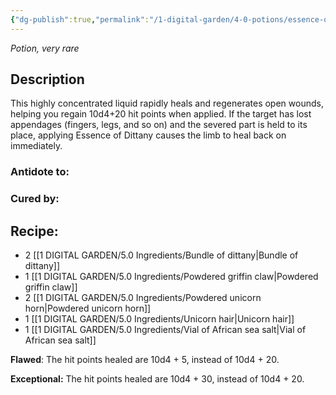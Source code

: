 ```yaml
---
{"dg-publish":true,"permalink":"/1-digital-garden/4-0-potions/essence-of-dittany/","tags":["#potion","extracurricular"]}
---
```


*Potion, very rare* 

## Description

This highly concentrated liquid rapidly heals and regenerates open wounds, helping you regain 10d4+20 hit points when applied. If the target has lost appendages (fingers, legs, and so on) and the severed part is held to its place, applying Essence of Dittany causes the
limb to heal back on immediately.

### Antidote to: 


### Cured by:


## Recipe:

- 2 [[1 DIGITAL GARDEN/5.0 Ingredients/Bundle of dittany\|Bundle of dittany]]
- 1 [[1 DIGITAL GARDEN/5.0 Ingredients/Powdered griffin claw\|Powdered griffin claw]]
- 2 [[1 DIGITAL GARDEN/5.0 Ingredients/Powdered unicorn horn\|Powdered unicorn horn]]
- 1 [[1 DIGITAL GARDEN/5.0 Ingredients/Unicorn hair\|Unicorn hair]]
- 1 [[1 DIGITAL GARDEN/5.0 Ingredients/Vial of African sea salt\|Vial of African sea salt]]

**Flawed**:
The hit points healed are 10d4 + 5, instead of 10d4 + 20.

**Exceptional:** 
The hit points healed are 10d4 + 30, instead of 10d4 + 20.